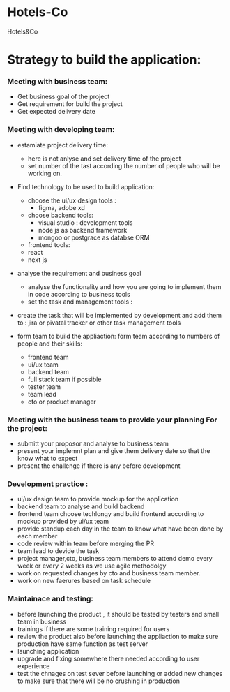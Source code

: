 # Hotels-Co
Hotels&amp;Co 

# Strategy to build the application:

### Meeting with business team:

- Get business goal of the project
- Get requirement for build the project
- Get expected delivery date

### Meeting with developing team:

- estamiate project delivery time:
  - here is not anlyse and set delivery time of the project
  - set number of the tast according the number of people who will be working on.
  
- Find technology to be used to build application:
  - choose the ui/ux design tools :
     - figma, adobe xd
  - choose backend tools:
     - visual studio : development tools
     - node js as backend framework
     - mongoo or postgrace as databse ORM
   - frontend tools:
    - react 
    - next js
    
- analyse the requirement and business goal 
  - analyse the functionality and how you are going to implement them in code according to business tools
  - set the task and management tools :
- create the task that will be implemented by development and add them to :
   jira or pivatal tracker or other task management tools

- form team to build the appliaction:
  form team according to numbers of people and their skills:
   - frontend team
   - ui/ux team
   - backend team
   - full stack team if possible
   - tester team
   - team lead
   - cto or product manager 
 
### Meeting with the business team to provide your planning For the project:

 - submitt your proposor and analyse to business team
 - present your implemnt plan and give them delivery date so that the know what to expect
 - present the challenge if there is any before development

### Development practice :

- ui/ux design team to provide mockup for the application
- backend team to analyse and build backend
- frontend team choose techlongy and build frontend according to mockup provided by ui/ux team
- provide standup each day in the team to know what have been done by each member
- code review within team before merging the PR 
- team lead to devide the task
- project manager,cto, business team members to attend demo every week or every 2 weeks as we use agile methodolgy 
- work on requested changes by cto and business team member.
- work on new faerures based on task schedule 

### Maintainace and testing:
- before launching the product , it should be tested by testers and small team in business
- trainings if there are some training required for users
- review the product also before launching the appliaction to make sure production have same function as test server
- launching application 
- upgrade and fixing somewhere there needed according to user experience 
- test the chnages on test sever before launching or added new changes to make sure that there will be no crushing in production
